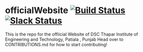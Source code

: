 # officialWebsite  [![Build Status](https://travis-ci.com/developer-student-club-thapar/officialWebsite.svg?branch=master)](https://travis-ci.com/github/developer-student-club-thapar/officialWebsite)  [![Slack Status](https://img.shields.io/badge/slack-chat-purple.svg?logo=slack)](https://app.slack.com/client/TLMQ41MFS/CN5680PP0)


This is the repo for the offiicial Website of DSC Thapar Institute of Engineering and Technology, Patiala , Punjab
Head over to CONTRIBUTIONS.md for how to start contributing!

